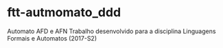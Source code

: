 # ftt-autmomato_ddd
Automato AFD e AFN
Trabalho desenvolvido para a disciplina Linguagens Formais e Automatos (2017-S2)
